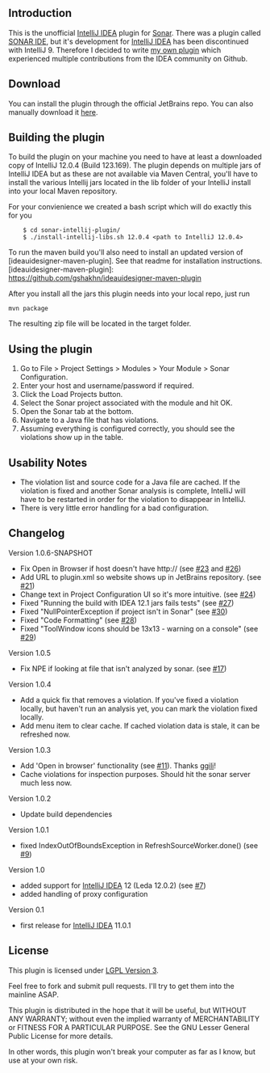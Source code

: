Introduction
-----------

This is the unofficial [IntelliJ IDEA] plugin for [Sonar]. There was a plugin called [SONAR IDE], but it's development for [IntelliJ IDEA] has been discontinued with IntelliJ 9. Therefore I decided to write [my own plugin] which experienced multiple contributions from the IDEA community on Github.

[IntelliJ IDEA]: http://www.jetbrains.com/idea/
[Sonar]: http://www.sonarsource.org/
[SONAR IDE]: http://docs.codehaus.org/display/SONAR/IntelliJ+IDEA+Plugin
[my own plugin]: https://github.com/gshakhn/sonar-intellij-plugin

Download
--------

You can install the plugin through the official JetBrains repo. You can also manually download it [here].

[here]: http://plugins.jetbrains.com/plugin?pr=idea&pluginId=7168

Building the plugin
------------------

To build the plugin on your machine you need to have at least a downloaded copy of IntelliJ 12.0.4 (Build 123.169).
The plugin depends on multiple jars of IntelliJ IDEA but as these are not available via Maven Central, you'll have to
install the various Intellij jars located in the lib folder of your IntelliJ install into your local Maven repository.

For your convienience we created a bash script which will do exactly this for you
```
    $ cd sonar-intellij-plugin/
    $ ./install-intellij-libs.sh 12.0.4 <path to IntelliJ 12.0.4>
```

To run the maven build you'll also need to install an updated version of [ideauidesigner-maven-plugin]. See that readme for installation instructions.
[ideauidesigner-maven-plugin]: https://github.com/gshakhn/ideauidesigner-maven-plugin

After you install all the jars this plugin needs into your local repo, just run

    mvn package

The resulting zip file will be located in the target folder.


Using the plugin
------------------

1. Go to  File > Project Settings > Modules > Your Module > Sonar Configuration.
2. Enter your host and username/password if required.
3. Click the Load Projects button.
4. Select the Sonar project associated with the module and hit OK.
5. Open the Sonar tab at the bottom.
6. Navigate to a Java file that has violations.
7. Assuming everything is configured correctly, you should see the violations show up in the table.


Usability Notes
------------------
- The violation list and source code for a Java file are cached. If the violation is fixed and another Sonar analysis is complete, IntelliJ will have to be restarted in order for the violation to disappear in IntelliJ.
- There is very little error handling for a bad configuration.


Changelog
---------

Version 1.0.6-SNAPSHOT
- Fix Open in Browser if host doesn't have http:// (see [#23](https://github.com/gshakhn/sonar-intellij-plugin/issues/23) and [#26](https://github.com/gshakhn/sonar-intellij-plugin/pull/26))
- Add URL to plugin.xml so website shows up in JetBrains repository. (see [#21](https://github.com/gshakhn/sonar-intellij-plugin/issues/21))
- Change text in Project Configuration UI so it's more intuitive. (see [#24](https://github.com/gshakhn/sonar-intellij-plugin/issues/24))
- Fixed "Running the build with IDEA 12.1 jars fails tests" (see [#27](https://github.com/gshakhn/sonar-intellij-plugin/issues/27))
- Fixed "NullPointerException if project isn't in Sonar" (see [#30](https://github.com/gshakhn/sonar-intellij-plugin/issues/30))
- Fixed "Code Formatting" (see [#28](https://github.com/gshakhn/sonar-intellij-plugin/issues/28))
- Fixed "ToolWindow icons should be 13x13 - warning on a console" (see [#29](https://github.com/gshakhn/sonar-intellij-plugin/issues/29))

Version 1.0.5
- Fix NPE if looking at file that isn't analyzed by sonar. (see [#17](https://github.com/gshakhn/sonar-intellij-plugin/issues/17))

Version 1.0.4
- Add a quick fix that removes a violation.
  If you've fixed a violation locally, but haven't run an analysis yet, you can mark the violation fixed locally.
- Add menu item to clear cache. If cached violation data is stale, it can be refreshed now.

Version 1.0.3
- Add 'Open in browser' functionality (see [#11](https://github.com/gshakhn/sonar-intellij-plugin/issues/11)). Thanks [ggili]!
- Cache violations for inspection purposes. Should hit the sonar server much less now.

Version 1.0.2
- Update build dependencies

Version 1.0.1
- fixed IndexOutOfBoundsException in RefreshSourceWorker.done() (see [#9](https://github.com/gshakhn/sonar-intellij-plugin/issues/9))

Version 1.0
- added support for [IntelliJ IDEA] 12 (Leda 12.0.2)  (see [#7](https://github.com/gshakhn/sonar-intellij-plugin/issues/7))
- added handling of proxy configuration

Version 0.1
- first release for [IntelliJ IDEA] 11.0.1

[ggili]: https://github.com/ggili


License
------------------

This plugin is licensed under [LGPL Version 3].

Feel free to fork and submit pull requests. I'll try to get them into the mainline ASAP.


This plugin is distributed in the hope that it will be useful, but WITHOUT ANY WARRANTY; without even the implied warranty of MERCHANTABILITY or FITNESS FOR A PARTICULAR PURPOSE. See the GNU Lesser General Public License for more details.

In other words, this plugin won't break your computer as far as I know, but use at your own risk.

[LGPL Version 3]: http://www.gnu.org/licenses/lgpl-3.0.txt
